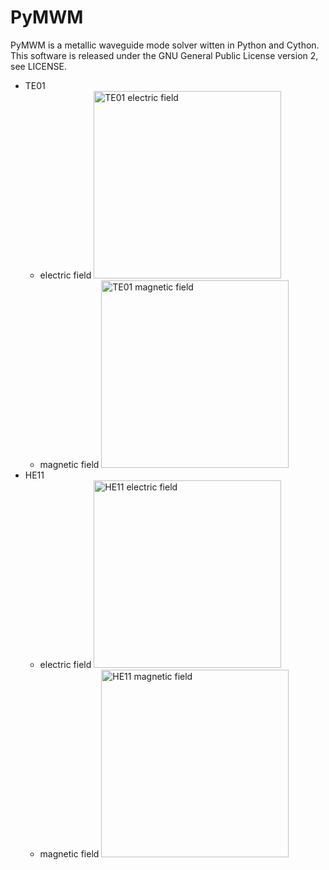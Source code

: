 # PyMWM
PyMWM is a metallic waveguide mode solver witten in Python and Cython.  
This software is released under the GNU General Public License version 2,
see LICENSE.


* TE01
    * electric field
    <img src="https://github.com/mnishida/PyMWM/wiki/images/TE01_electric.png"
         alt="TE01 electric field" title="TE01 electric field" width="300"/>
    * magnetic field
    <img src="https://github.com/mnishida/PyMWM/wiki/images/TE01_magnetic.png"
         alt="TE01 magnetic field" title="TE01 magnetic field" width="300"/>
* HE11
    * electric field
    <img src="https://github.com/mnishida/PyMWM/wiki/images/HE11_electric.png"
          alt="HE11 electric field" title="HE11 electric field" width="300"/>
    * magnetic field
    <img src="https://github.com/mnishida/PyMWM/wiki/images/HE11_magnetic.png"
         alt="HE11 magnetic field" title="HE11 magnetic field" width="300"/>
